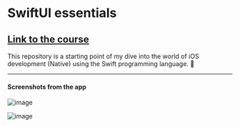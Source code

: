 # SwiftUI essentials
[Link to the course](https://developer.apple.com/tutorials/swiftui/creating-and-combining-views)
---

This repository is a starting point of my dive into the world of iOS development (Native) using the Swift programming language. 🚀

---
#### Screenshots from the app

![image](https://github.com/SzymonMatynia/SwiftUI-essentials/assets/31554149/e4f9dff9-a8ab-4e61-8edc-c6edbbc99359)

![image](https://github.com/SzymonMatynia/SwiftUI-essentials/assets/31554149/1770b106-b089-4a70-a8d1-49f59382d3c2)

